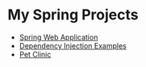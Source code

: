 # My Spring Projects
- [Spring Web Application](https://github.com/Jtmonument/spring-5-web-app)
- [Dependency Injection Examples](https://github.com/Jtmonument/sfg-di)
- [Pet Clinic](https://github.com/Jtmonument/spring-pet-clinic)
